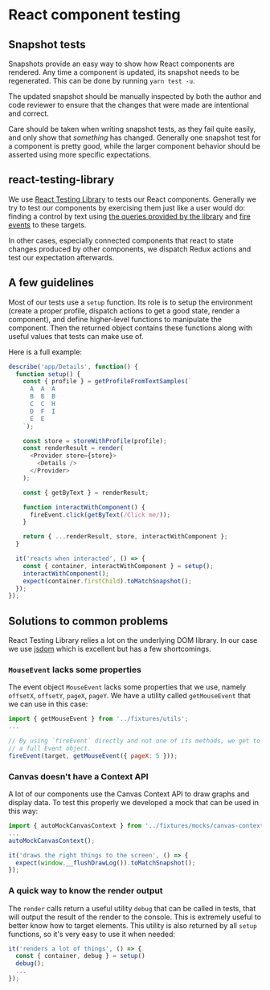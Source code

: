 # React component testing

## Snapshot tests

Snapshots provide an easy way to show how React components are rendered. Any
time a component is updated, its snapshot needs to be regenerated. This can be
done by running `yarn test -u`.

The updated snapshot should be manually inspected by both the author and code
reviewer to ensure that the changes that were made are intentional and correct.

Care should be taken when writing snapshot tests, as they fail quite easily, and
only show that *something* has changed. Generally one snapshot test for a
component is pretty good, while the larger component behavior should be asserted
using more specific expectations.

## react-testing-library

We use [React Testing Library](https://github.com/testing-library/react-testing-library)
to tests our React components. Generally we try to test our components by
exercising them just like a user would do: finding a control by text using [the
queries provided by the library](https://testing-library.com/docs/api-queries)
and [fire events](https://testing-library.com/docs/api-events) to these targets.

In other cases, especially connected components that react to state changes
produced by other components, we dispatch Redux actions and test our
expectation afterwards.

## A few guidelines

Most of our tests use a `setup` function. Its role is to setup the environment
(create a proper profile, dispatch actions to get a good state, render a
component), and define higher-level functions to manipulate the component. Then
the returned object contains these functions along with useful values that tests
can make use of.

Here is a full example:
```js
describe('app/Details', function() {
  function setup() {
    const { profile } = getProfileFromTextSamples(`
      A  A  A
      B  B  B
      C  C  H
      D  F  I
      E  E
    `);

    const store = storeWithProfile(profile);
    const renderResult = render(
      <Provider store={store}>
        <Details />
      </Provider>
    );

    const { getByText } = renderResult;

    function interactWithComponent() {
      fireEvent.click(getByText(/Click me/));
    }

    return { ...renderResult, store, interactWithComponent };
  }

  it('reacts when interacted', () => {
    const { container, interactWithComponent } = setup();
    interactWithComponent();
    expect(container.firstChild).toMatchSnapshot();
  });
});
```

## Solutions to common problems

React Testing Library relies a lot on the underlying DOM library.
In our case we use [jsdom](https://github.com/jsdom/jsdom) which is excellent
but has a few shortcomings.

### `MouseEvent` lacks some properties
The event object `MouseEvent` lacks some properties that we use, namely `offsetX`,
`offsetY`, `pageX`, `pageY`. We have a utility called `getMouseEvent` that we
can use in this case:
```js
import { getMouseEvent } from '../fixtures/utils';
...

// By using `fireEvent` directly and not one of its methods, we get to pass
// a full Event object.
fireEvent(target, getMouseEvent({ pageX: 5 }));
```

### Canvas doesn't have a Context API
A lot of our components use the Canvas Context API to draw graphs and display
data. To test this properly we developed a mock that can be used in this way:
```js
import { autoMockCanvasContext } from '../fixtures/mocks/canvas-context';
...
autoMockCanvasContext();

it('draws the right things to the screen', () => {
  expect(window.__flushDrawLog()).toMatchSnapshot();
});
```

### A quick way to know the render output

The `render` calls return a useful utility `debug` that can be called in tests,
that will output the result of the render to the console. This is extremely
useful to better know how to target elements. This utility is also returned by
all `setup` functions, so it's very easy to use it when needed:
```js
it('renders a lot of things', () => {
  const { container, debug } = setup()
  debug();
  ...
});
```
